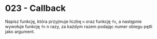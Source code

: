 # 023 - Callback

Napisz funkcję, która przyjmuje liczbę `n` oraz funkcję `fn`, a następnie wywołuje funkcję `fn` n
razy, za każdym razem podając numer obiegu pętli jako argument.
